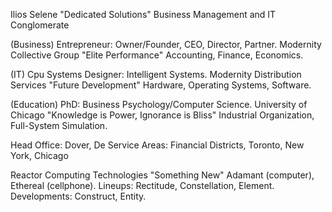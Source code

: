 Ilios Selene "Dedicated Solutions" 
Business Management and IT 
Conglomerate

(Business) Entrepreneur: Owner/Founder, CEO, Director, Partner. 
Modernity Collective Group 
"Elite Performance"
Accounting, Finance, Economics. 

(IT) Cpu Systems Designer: Intelligent Systems. 
Modernity Distribution Services
"Future Development"
Hardware, Operating Systems, Software. 

(Education) PhD: Business Psychology/Computer Science.
University of Chicago
"Knowledge is Power, Ignorance is Bliss" 
Industrial Organization, Full-System Simulation.

Head Office:
Dover, De
Service Areas:
Financial Districts, 
Toronto, New York, Chicago

Reactor Computing Technologies
"Something New"
Adamant (computer), Ethereal (cellphone).
Lineups: Rectitude, Constellation, Element.
Developments: Construct, Entity.
